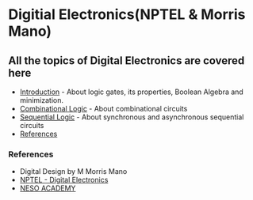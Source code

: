 # Digitial Electronics(NPTEL & Morris Mano)

## All the topics of Digital Electronics are covered here

* [Introduction](/Digital%20Electronics/Topics/introduction.md) - About logic gates, its properties, Boolean Algebra and minimization.
* [Combinational Logic](/Digital%20Electronics/Topics/combinational.md) - About combinational circuits
* [Sequential Logic](/Digital%20Electronics/Topics/sequential.md) - About synchronous and asynchronous sequential circuits
* [References](/Digital%20Electronics/digital_electronics.md#References)

### References

* Digital Design by M Morris Mano
* [NPTEL - Digital Electronics](https://www.youtube.com/playlist?list=PL803563859BF7ED8C)
* [NESO ACADEMY](https://www.youtube.com/playlist?list=PLBlnK6fEyqRjMH3mWf6kwqiTbT798eAOm)
